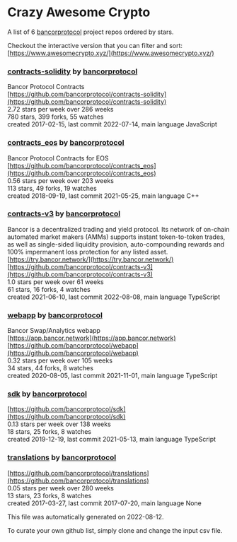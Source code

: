 # Crazy Awesome Crypto
A list of 6 [bancorprotocol](https://github.com/bancorprotocol) project repos ordered by stars.  

Checkout the interactive version that you can filter and sort: 
[https://www.awesomecrypto.xyz/](https://www.awesomecrypto.xyz/)  


### [contracts-solidity](https://github.com/bancorprotocol/contracts-solidity) by [bancorprotocol](https://github.com/bancorprotocol)  
Bancor Protocol Contracts  
[https://github.com/bancorprotocol/contracts-solidity](https://github.com/bancorprotocol/contracts-solidity)  
2.72 stars per week over 286 weeks  
780 stars, 399 forks, 55 watches  
created 2017-02-15, last commit 2022-07-14, main language JavaScript  


### [contracts_eos](https://github.com/bancorprotocol/contracts_eos) by [bancorprotocol](https://github.com/bancorprotocol)  
Bancor Protocol Contracts for EOS  
[https://github.com/bancorprotocol/contracts_eos](https://github.com/bancorprotocol/contracts_eos)  
0.56 stars per week over 203 weeks  
113 stars, 49 forks, 19 watches  
created 2018-09-19, last commit 2021-05-25, main language C++  


### [contracts-v3](https://github.com/bancorprotocol/contracts-v3) by [bancorprotocol](https://github.com/bancorprotocol)  
Bancor is a decentralized trading and yield protocol. Its network of on-chain automated market makers (AMMs) supports instant token-to-token trades, as well as single-sided liquidity provision, auto-compounding rewards and 100% impermanent loss protection for any listed asset.  
[https://try.bancor.network/](https://try.bancor.network/)  
[https://github.com/bancorprotocol/contracts-v3](https://github.com/bancorprotocol/contracts-v3)  
1.0 stars per week over 61 weeks  
61 stars, 16 forks, 4 watches  
created 2021-06-10, last commit 2022-08-08, main language TypeScript  


### [webapp](https://github.com/bancorprotocol/webapp) by [bancorprotocol](https://github.com/bancorprotocol)  
Bancor Swap/Analytics webapp  
[https://app.bancor.network](https://app.bancor.network)  
[https://github.com/bancorprotocol/webapp](https://github.com/bancorprotocol/webapp)  
0.32 stars per week over 105 weeks  
34 stars, 44 forks, 8 watches  
created 2020-08-05, last commit 2021-11-01, main language TypeScript  


### [sdk](https://github.com/bancorprotocol/sdk) by [bancorprotocol](https://github.com/bancorprotocol)  
  
[https://github.com/bancorprotocol/sdk](https://github.com/bancorprotocol/sdk)  
0.13 stars per week over 138 weeks  
18 stars, 25 forks, 8 watches  
created 2019-12-19, last commit 2021-05-13, main language TypeScript  


### [translations](https://github.com/bancorprotocol/translations) by [bancorprotocol](https://github.com/bancorprotocol)  
  
[https://github.com/bancorprotocol/translations](https://github.com/bancorprotocol/translations)  
0.05 stars per week over 280 weeks  
13 stars, 23 forks, 8 watches  
created 2017-03-27, last commit 2017-07-20, main language None  


This file was automatically generated on 2022-08-12.  

To curate your own github list, simply clone and change the input csv file.  